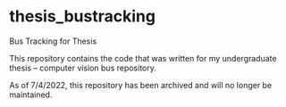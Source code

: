# thesis_bustracking
Bus Tracking for Thesis

This repository contains the code that was written for my undergraduate thesis – computer vision bus repository. 

As of 7/4/2022, this repository has been archived and will no longer be maintained.
